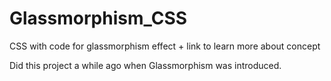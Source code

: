 # Glassmorphism_CSS
CSS with code for glassmorphism effect + link to learn more about concept

Did this project a while ago when Glassmorphism was introduced. 
